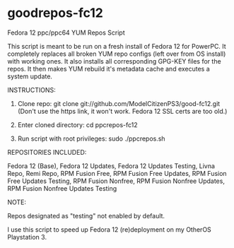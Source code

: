 # goodrepos-fc12

Fedora 12 ppc/ppc64 YUM Repos Script

This script is meant to be run on a fresh install of Fedora 12 for PowerPC. It completely replaces all broken YUM repo configs (left over from OS install) with working ones. It also installs all corresponding GPG-KEY files for the repos. It then makes YUM rebuild it's metadata cache and executes a system update.


INSTRUCTIONS:

1. Clone repo: git clone git://github.com/ModelCitizenPS3/good-fc12.git (Don't use the https link, it won't work. Fedora 12 SSL certs are too old.)

2. Enter cloned directory: cd ppcrepos-fc12

3. Run script with root privileges: sudo ./ppcrepos.sh


REPOSITORIES INCLUDED:

Fedora 12 (Base), Fedora 12 Updates, Fedora 12 Updates Testing, Livna Repo, Remi Repo, RPM Fusion Free, RPM Fusion Free Updates, RPM Fusion Free Updates Testing, RPM Fusion Nonfree, RPM Fusion Nonfree Updates, RPM Fusion Nonfree Updates Testing


NOTE:

Repos designated as "testing" not enabled by default.

I use this script to speed up Fedora 12 (re)deployment on my OtherOS Playstation 3.

